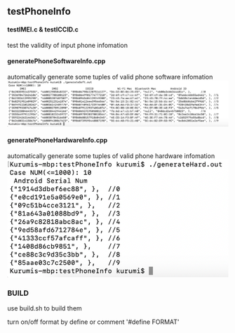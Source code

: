 ## testPhoneInfo

#### testIMEI.c & testICCID.c
test the validity of input phone infomation


#### generatePhoneSoftwareInfo.cpp
automatically generate some tuples of valid phone software infomation
![Software Information](https://raw.githubusercontent.com/KurumiSerori/testPhoneInfo/master/soft.png)


#### generatePhoneHardwareInfo.cpp
automatically generate some tuples of valid phone hardware infomation
<img src="https://raw.githubusercontent.com/KurumiSerori/testPhoneInfo/master/hard.png" height="50%" alt="Hardware Information"/>


### BUILD

use build.sh to build them

turn on/off format by define or comment '#define FORMAT'
